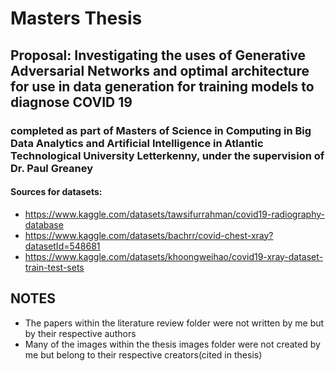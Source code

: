 # Masters Thesis
## Proposal: Investigating the uses of Generative Adversarial Networks and optimal architecture for use in data generation for training models to diagnose COVID 19
### completed as part of Masters of Science in Computing in Big Data Analytics and Artificial Intelligence in Atlantic Technological University Letterkenny, under the supervision of Dr. Paul Greaney


#### Sources for datasets:

+ https://www.kaggle.com/datasets/tawsifurrahman/covid19-radiography-database 
+ https://www.kaggle.com/datasets/bachrr/covid-chest-xray?datasetId=548681
+ https://www.kaggle.com/datasets/khoongweihao/covid19-xray-dataset-train-test-sets


## NOTES
+ The papers within the literature review folder were not written by me but by their respective authors
+ Many of the images within the thesis images folder were not created by me but belong to their respective creators(cited in thesis)
